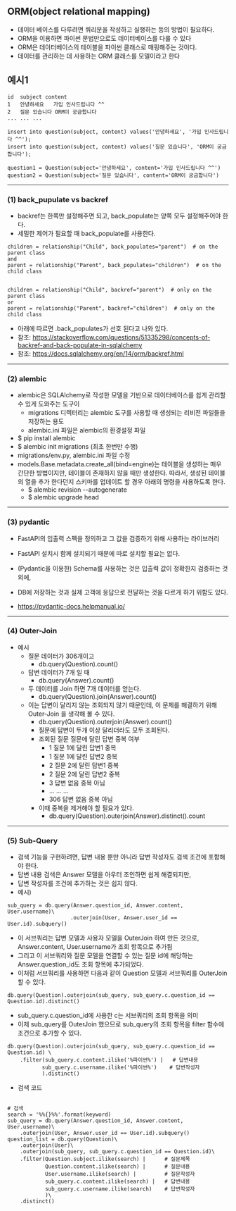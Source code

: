 ## ORM(object relational mapping)
- 데이터 베이스를 다루려면 쿼리문을 작성하고 실행하는 등의 방법이 필요하다.
- ORM을 이용하면 파이썬 문법만으로도 데이터베이스를 다룰 수 있다
- ORM은 데이터베이스의 테이블을 파이썬 클래스로 매핑해주는 것이다.
- 데이터를 관리하는 데 사용하는 ORM 클래스를 모델이라고 한다

## 예시1
```
id	subject	content
1	안녕하세요	가입 인사드립니다 ^^
2	질문 있습니다	ORM이 궁금합니다
...	...	...
```
```
insert into question(subject, content) values('안녕하세요', '가입 인사드립니다 ^^');
insert into question(subject, content) values('질문 있습니다', 'ORM이 궁금합니다');
```
```
question1 = Question(subject='안녕하세요', content='가입 인사드립니다 ^^')
question2 = Question(subject='질문 있습니다', content='ORM이 궁금합니다')
```

---
### (1) back_pupulate vs backref
- backref는 한쪽만 설정해주면 되고, back_populate는 양쪽 모두 설정해주어야 한다.
- 세밀한 제어가 필요할 때 back_populate를 사용한다.
```
children = relationship("Child", back_populates="parent")  # on the parent class
and
parent = relationship("Parent", back_populates="children")  # on the child class


children = relationship("Child", backref="parent")  # only on the parent class
or
parent = relationship("Parent", backref="children")  # only on the child class
```
- 아래에 따르면 .back_populates가 선호 된다고 나와 있다.
- 참조: https://stackoverflow.com/questions/51335298/concepts-of-backref-and-back-populate-in-sqlalchemy
- 참조: https://docs.sqlalchemy.org/en/14/orm/backref.html

---
### (2) alembic
- alembic은 SQLAlchemy로 작성한 모델을 기반으로 데이터베이스를 쉽게 관리할 수 있게 도와주는 도구이
  - migrations 디렉터리는 alembic 도구를 사용할 때 생성되는 리비전 파일들을 저장하는 용도
  - alembic.ini 파일은 alembic의 환경설정 파일
- $ pip install alembic
- $ alembic init migrations (최초 한번만 수행)
- migrations/env.py, alembic.ini 파일 수정
- models.Base.metadata.create_all(bind=engine)는 테이블을 생성하는 매우 간단한 방법이지만, 
  테이블이 존재하지 않을 때만 생성한다. 따라서, 생성된 테이블의 열을 추가 한다던지 스키마를 업데이트 할 경우 
  아래의 명령을 사용하도록 한다.
  - $ alembic revision --autogenerate
  - $ alembic upgrade head

---
### (3) pydantic
- FastAPI의 입출력 스펙을 정의하고 그 값을 검증하기 위해 사용하는 라이브러리
- FastAPI 설치시 함께 설치되기 때문에 따로 설치할 필요는 없다.
- (Pydantic을 이용한) Schema를 사용하는 것은 입출력 값이 정확한지 검증하는 것 외에,
- DB에 저장하는 것과 실제 고객에 응답으로 전달하는 것을 다르게 하기 위함도 있다.

- https://pydantic-docs.helpmanual.io/

---
### (4) Outer-Join
- 예시
  - 질문 데이터가 306개이고
    - db.query(Question).count()
  - 답변 데이터가 7개 일 때
    - db.query(Answer).count()
  - 두 데이터를 Join 하면 7개 데이터를 얻는다.
    - db.query(Question).join(Answer).count()
  - 이는 답변이 달리지 않는 조회되지 않기 때문인데, 이 문제를 해결하기 위해 Outer-Join 을 생각해 볼 수 있다.
    - db.query(Question).outerjoin(Answer).count()
    - 질문에 답변이 두개 이상 달리더라도 모두 조회된다.
    - 조회된 질문	질문에 달린 답변	중복 여부
      - 1	질문 1에 달린 답변1	중복
      - 1	질문 1에 달린 답변2	중복
      - 2	질문 2에 달린 답변1	중복
      - 2	질문 2에 달린 답변2	중복
      - 3	답변 없음	중복 아님
      - …	…	…
      - 306	답변 없음	중복 아님
    - 이때 중복을 제거해야 할 필요가 있다.
      - db.query(Question).outerjoin(Answer).distinct().count

---
### (5) Sub-Query
- 검색 기능을 구현하려면, 답변 내용 뿐만 아니라 답변 작성자도 검색 조건에 포함해야 한다.
- 답변 내용 검색은 Answer 모델을 아우터 조인하면 쉽게 해결되지만,
- 답변 작성자를 조건에 추가하는 것은 쉽지 않다.
- 예시)
```
sub_query = db.query(Answer.question_id, Answer.content, User.username)\
                    .outerjoin(User, Answer.user_id == User.id).subquery()
```
- 이 서브쿼리는 답변 모델과 사용자 모델을 OuterJoin 하여 만든 것으로, Answer.content, User.username가 조회 항목으로 추가됨
- 그리고 이 서브쿼리와 질문 모델을 연결할 수 있는 질문 id에 해당하는 Answer.question_id도 조회 항목에 추가되었다.
- 이처럼 서브쿼리를 사용하면 다음과 같이 Question 모델과 서브쿼리를 OuterJoin할 수 있다.
```
db.query(Question).outerjoin(sub_query, sub_query.c.question_id == Question.id).distinct()
```
- sub_query.c.question_id에 사용한 c는 서브쿼리의 조회 항목을 의미
- 이제 sub_query를 OuterJoin 했으므로 sub_query의 조회 항목을 filter 함수에 조건으로 추가할 수 있다.
```
db.query(Question).outerjoin(sub_query, sub_query.c.question_id == Question.id) \
    .filter(sub_query.c.content.ilike('%파이썬%') |   # 답변내용
           sub_query.c.username.ilike('%파이썬%')    # 답변작성자
           ).distinct()

```
- 검색 코드
```

# 검색
search = '%%{}%%'.format(keyword)
sub_query = db.query(Answer.question_id, Answer.content, User.username)\
    .outerjoin(User, Answer.user_id == User.id).subquery()
question_list = db.query(Question)\
    .outerjoin(User)\
    .outerjoin(sub_query, sub_query.c.question_id == Question.id)\
    .filter(Question.subject.ilike(search) |      # 질문제목
            Question.content.ilike(search) |      # 질문내용
            User.username.ilike(search) |         # 질문작성자
            sub_query.c.content.ilike(search) |   # 답변내용
            sub_query.c.username.ilike(search)    # 답변작성자
            )\
    .distinct()

```
